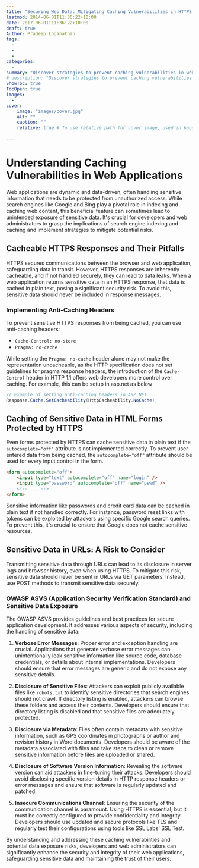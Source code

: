 ```yaml
---
title: "Securing Web Data: Mitigating Caching Vulnerabilities in HTTPS Environments"
lastmod: 2014-06-01T11:36:22+10:00
date: 2017-06-01T11:36:22+10:00
draft: true
Author: Pradeep Loganathan
tags: 
  - 
  - 
  - 
categories:
  - 
summary: "Discover strategies to prevent caching vulnerabilities in web applications, safeguard sensitive data, and implement secure HTTPS practices. Protect your online data effectively."
# description: "Discover strategies to prevent caching vulnerabilities in web applications, safeguard sensitive data, and implement secure HTTPS practices. Protect your online data effectively."
ShowToc: true
TocOpen: true
images:
  - 
cover:
    image: "images/cover.jpg"
    alt: ""
    caption: ""
    relative: true # To use relative path for cover image, used in hugo Page-bundles
 
---
```


# Understanding Caching Vulnerabilities in Web Applications

Web applications are dynamic and data-driven, often handling sensitive information that needs to be protected from unauthorized access. While search engines like Google and Bing play a pivotal role in indexing and caching web content, this beneficial feature can sometimes lead to unintended exposure of sensitive data. It's crucial for developers and web administrators to grasp the implications of search engine indexing and caching and implement strategies to mitigate potential risks.

## Cacheable HTTPS Responses and Their Pitfalls

HTTPS secures communications between the browser and web application, safeguarding data in transit. However, HTTPS responses are inherently cacheable, and if not handled securely, they can lead to data leaks. When a web application returns sensitive data in an HTTPS response, that data is cached in plain text, posing a significant security risk. To avoid this, sensitive data should never be included in response messages.

### Implementing Anti-Caching Headers

To prevent sensitive HTTPS responses from being cached, you can use anti-caching headers:

- `Cache-Control: no-store`
- `Pragma: no-cache`

While setting the `Pragma: no-cache` header alone may not make the representation uncacheable, as the HTTP specification does not set guidelines for pragma response headers, the introduction of the `Cache-Control` header in HTTP 1.1 offers web developers more control over caching. For example, this can be setup in asp.net as below

```csharp
// Example of setting anti-caching headers in ASP.NET
Response.Cache.SetCacheability(HttpCacheability.NoCache);
```

## Caching of Sensitive Data in HTML Forms Protected by HTTPS

Even forms protected by HTTPS can cache sensitive data in plain text if the `autocomplete="off"` attribute is not implemented correctly. To prevent user-entered data from being cached, the `autocomplete="off"` attribute should be used for every input control in the form.

```html
<form autocomplete="off">
    <input type="text" autocomplete="off" name="login" />
    <input type="password" autocomplete="off" name="pswd" />
    <!-- ... -->
</form>
```

Sensitive information like passwords and credit card data can be cached in plain text if not handled correctly. For instance, password reset links with tokens can be exploited by attackers using specific Google search queries. To prevent this, it's crucial to ensure that Google does not cache sensitive resources.

## Sensitive Data in URLs: A Risk to Consider

Transmitting sensitive data through URLs can lead to its disclosure in server logs and browser history, even when using HTTPS. To mitigate this risk, sensitive data should never be sent in URLs via GET parameters. Instead, use POST methods to transmit sensitive data securely.

### OWASP ASVS (Application Security Verification Standard) and Sensitive Data Exposure

The OWASP ASVS provides guidelines and best practices for secure application development. It addresses various aspects of security, including the handling of sensitive data:

1. **Verbose Error Messages**: Proper error and exception handling are crucial. Applications that generate verbose error messages can unintentionally leak sensitive information like source code, database credentials, or details about internal implementations. Developers should ensure that error messages are generic and do not expose any sensitive details.

2. **Disclosure of Sensitive Files**: Attackers can exploit publicly available files like `robots.txt` to identify sensitive directories that search engines should not crawl. If directory listing is enabled, attackers can browse these folders and access their contents. Developers should ensure that directory listing is disabled and that sensitive files are adequately protected.

3. **Disclosure via Metadata**: Files often contain metadata with sensitive information, such as GPS coordinates in photographs or author and revision history in Word documents. Developers should be aware of the metadata associated with files and take steps to clean or remove sensitive information before files are uploaded or shared.

4. **Disclosure of Software Version Information**: Revealing the software version can aid attackers in fine-tuning their attacks. Developers should avoid disclosing specific version details in HTTP response headers or error messages and ensure that software is regularly updated and patched.

5. **Insecure Communications Channel**: Ensuring the security of the communication channel is paramount. Using HTTPS is essential, but it must be correctly configured to provide confidentiality and integrity. Developers should use updated and secure protocols like TLS and regularly test their configurations using tools like SSL Labs' SSL Test.

By understanding and addressing these caching vulnerabilities and potential data exposure risks, developers and web administrators can significantly enhance the security and integrity of their web applications, safeguarding sensitive data and maintaining the trust of their users.
